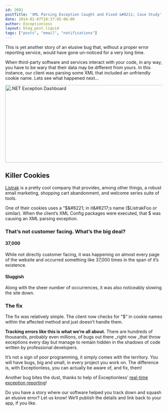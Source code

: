 ```yaml
---
id: 2601
postTitle: 'XML Parsing Exception Caught and Fixed &#8211; Case Study'
date: 2014-02-07T18:37:05-06:00
author: Exceptionless
layout: blog_post.liquid
tags: ["posts", "email", "notifications"]
---
```

This is yet another story of an elusive bug that, without a proper error reporting service, would have gone un-noticed for a very long time.

When third-party software and services interact with your code, in any way, you have to be wary that their data may be different from yours. In this instance, our client was parsing some XML that included an unfriendly cookie name. Lets see what happened next&#8230;<!--more-->

<img loading="lazy" class="aligncenter size-full wp-image-2603" alt=".NET Exception Dashboard" src="http://exceptionless.com/assets/apexExceptionsRandom.png" width="878" height="248" data-id="2603" srcset="/assets/apexExceptionsRandom.png 878w, /assets/apexExceptionsRandom-300x84.png 300w" sizes="(max-width: 878px) 100vw, 878px" /> 

## Killer Cookies

<a title="Listrak" href="http://www.listrak.com/" target="_blank">Listrak</a> is a pretty cool company that provides, among other things, a robust email marketing, shopping cart abandonment, and welcome series suite of tools.

One of their cookies uses a &#8220;$&#8221; in it&#8217;s name ($ListrakFoo or similar). When the client&#8217;s XML Config packages were executed, that $ was causing an XML parsing exception.

### That&#8217;s not customer facing. What&#8217;s the big deal?

#### 37,000

While not directly customer facing, it was happening on almost every page of the website and occurred something like 37,000 times in the span of it&#8217;s existence.

#### Sluggish

Along with the sheer number of occurrences, it was also noticeably slowing the site down.

### The fix

The fix was relatively simple. The client now checks for &#8220;$&#8221; in cookie names within the affected method and just doesn&#8217;t handle them.

**Tracking errors like this is what we&#8217;re all about.** There are hundreds of thousands, probably even millions, of bugs out there _right now _that throw exceptions every day but manage to remain hidden in the shadows of code written by professional developers.

It&#8217;s not a sign of poor programming, it simply comes with the territory. You will have bugs, big and small, in every project you work on. The difference is, with Exceptionless, you can actually be aware of, and fix, them!

Another bug bites the dust, thanks to help of Exceptionless&#8217; [real-time exception reporting](http://exceptionless.com "Real Time Exception Reporting")!

Do you have a story where our software helped you track down and squash an elusive error? Let us know! We&#8217;ll publish the details and link back to your app, if you like.

&nbsp;
